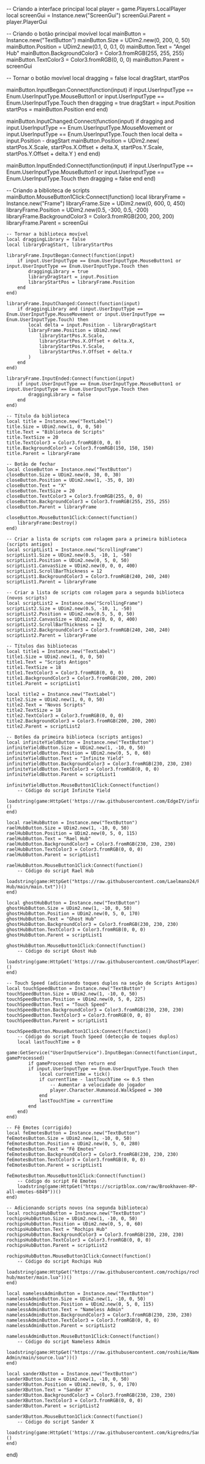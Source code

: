 -- Criando a interface principal
local player = game.Players.LocalPlayer
local screenGui = Instance.new("ScreenGui")
screenGui.Parent = player.PlayerGui

-- Criando o botão principal movível
local mainButton = Instance.new("TextButton")
mainButton.Size = UDim2.new(0, 200, 0, 50)
mainButton.Position = UDim2.new(0.1, 0, 0.1, 0)
mainButton.Text = "Angel Hub"
mainButton.BackgroundColor3 = Color3.fromRGB(255, 255, 255)
mainButton.TextColor3 = Color3.fromRGB(0, 0, 0)
mainButton.Parent = screenGui

-- Tornar o botão movível
local dragging = false
local dragStart, startPos

mainButton.InputBegan:Connect(function(input)
    if input.UserInputType == Enum.UserInputType.MouseButton1 or input.UserInputType == Enum.UserInputType.Touch then
        dragging = true
        dragStart = input.Position
        startPos = mainButton.Position
    end
end)

mainButton.InputChanged:Connect(function(input)
    if dragging and input.UserInputType == Enum.UserInputType.MouseMovement or input.UserInputType == Enum.UserInputType.Touch then
        local delta = input.Position - dragStart
        mainButton.Position = UDim2.new(
            startPos.X.Scale,
            startPos.X.Offset + delta.X,
            startPos.Y.Scale,
            startPos.Y.Offset + delta.Y
        )
    end
end)

mainButton.InputEnded:Connect(function(input)
    if input.UserInputType == Enum.UserInputType.MouseButton1 or input.UserInputType == Enum.UserInputType.Touch then
        dragging = false
    end
end)

-- Criando a biblioteca de scripts
mainButton.MouseButton1Click:Connect(function()
    local libraryFrame = Instance.new("Frame")
    libraryFrame.Size = UDim2.new(0, 600, 0, 450)
    libraryFrame.Position = UDim2.new(0.5, -300, 0.5, -200)
    libraryFrame.BackgroundColor3 = Color3.fromRGB(200, 200, 200)
    libraryFrame.Parent = screenGui

    -- Tornar a biblioteca movível
    local draggingLibrary = false
    local libraryDragStart, libraryStartPos

    libraryFrame.InputBegan:Connect(function(input)
        if input.UserInputType == Enum.UserInputType.MouseButton1 or input.UserInputType == Enum.UserInputType.Touch then
            draggingLibrary = true
            libraryDragStart = input.Position
            libraryStartPos = libraryFrame.Position
        end
    end)

    libraryFrame.InputChanged:Connect(function(input)
        if draggingLibrary and (input.UserInputType == Enum.UserInputType.MouseMovement or input.UserInputType == Enum.UserInputType.Touch) then
            local delta = input.Position - libraryDragStart
            libraryFrame.Position = UDim2.new(
                libraryStartPos.X.Scale,
                libraryStartPos.X.Offset + delta.X,
                libraryStartPos.Y.Scale,
                libraryStartPos.Y.Offset + delta.Y
            )
        end
    end)

    libraryFrame.InputEnded:Connect(function(input)
        if input.UserInputType == Enum.UserInputType.MouseButton1 or input.UserInputType == Enum.UserInputType.Touch then
            draggingLibrary = false
        end
    end)

    -- Título da biblioteca
    local title = Instance.new("TextLabel")
    title.Size = UDim2.new(1, 0, 0, 50)
    title.Text = "Biblioteca de Scripts"
    title.TextSize = 20
    title.TextColor3 = Color3.fromRGB(0, 0, 0)
    title.BackgroundColor3 = Color3.fromRGB(150, 150, 150)
    title.Parent = libraryFrame

    -- Botão de fechar
    local closeButton = Instance.new("TextButton")
    closeButton.Size = UDim2.new(0, 30, 0, 30)
    closeButton.Position = UDim2.new(1, -35, 0, 10)
    closeButton.Text = "X"
    closeButton.TextSize = 20
    closeButton.TextColor3 = Color3.fromRGB(255, 0, 0)
    closeButton.BackgroundColor3 = Color3.fromRGB(255, 255, 255)
    closeButton.Parent = libraryFrame

    closeButton.MouseButton1Click:Connect(function()
        libraryFrame:Destroy()
    end)

    -- Criar a lista de scripts com rolagem para a primeira biblioteca (scripts antigos)
    local scriptList1 = Instance.new("ScrollingFrame")
    scriptList1.Size = UDim2.new(0.5, -10, 1, -50)
    scriptList1.Position = UDim2.new(0, 5, 0, 50)
    scriptList1.CanvasSize = UDim2.new(0, 0, 0, 400)
    scriptList1.ScrollBarThickness = 12
    scriptList1.BackgroundColor3 = Color3.fromRGB(240, 240, 240)
    scriptList1.Parent = libraryFrame

    -- Criar a lista de scripts com rolagem para a segunda biblioteca (novos scripts)
    local scriptList2 = Instance.new("ScrollingFrame")
    scriptList2.Size = UDim2.new(0.5, -10, 1, -50)
    scriptList2.Position = UDim2.new(0.5, 5, 0, 50)
    scriptList2.CanvasSize = UDim2.new(0, 0, 0, 400)
    scriptList2.ScrollBarThickness = 12
    scriptList2.BackgroundColor3 = Color3.fromRGB(240, 240, 240)
    scriptList2.Parent = libraryFrame

    -- Títulos das bibliotecas
    local title1 = Instance.new("TextLabel")
    title1.Size = UDim2.new(1, 0, 0, 50)
    title1.Text = "Scripts Antigos"
    title1.TextSize = 18
    title1.TextColor3 = Color3.fromRGB(0, 0, 0)
    title1.BackgroundColor3 = Color3.fromRGB(200, 200, 200)
    title1.Parent = scriptList1

    local title2 = Instance.new("TextLabel")
    title2.Size = UDim2.new(1, 0, 0, 50)
    title2.Text = "Novos Scripts"
    title2.TextSize = 18
    title2.TextColor3 = Color3.fromRGB(0, 0, 0)
    title2.BackgroundColor3 = Color3.fromRGB(200, 200, 200)
    title2.Parent = scriptList2

    -- Botões da primeira biblioteca (scripts antigos)
    local infiniteYieldButton = Instance.new("TextButton")
    infiniteYieldButton.Size = UDim2.new(1, -10, 0, 50)
    infiniteYieldButton.Position = UDim2.new(0, 5, 0, 60)
    infiniteYieldButton.Text = "Infinite Yield"
    infiniteYieldButton.BackgroundColor3 = Color3.fromRGB(230, 230, 230)
    infiniteYieldButton.TextColor3 = Color3.fromRGB(0, 0, 0)
    infiniteYieldButton.Parent = scriptList1

    infiniteYieldButton.MouseButton1Click:Connect(function()
        -- Código do script Infinite Yield
        loadstring(game:HttpGet('https://raw.githubusercontent.com/EdgeIY/infiniteyield/master/source'))()
    end)

    local raelHubButton = Instance.new("TextButton")
    raelHubButton.Size = UDim2.new(1, -10, 0, 50)
    raelHubButton.Position = UDim2.new(0, 5, 0, 115)
    raelHubButton.Text = "Rael Hub"
    raelHubButton.BackgroundColor3 = Color3.fromRGB(230, 230, 230)
    raelHubButton.TextColor3 = Color3.fromRGB(0, 0, 0)
    raelHubButton.Parent = scriptList1

    raelHubButton.MouseButton1Click:Connect(function()
        -- Código do script Rael Hub
        loadstring(game:HttpGet("https://raw.githubusercontent.com/Laelmano24/Rael-Hub/main/main.txt"))()
    end)

    local ghostHubButton = Instance.new("TextButton")
    ghostHubButton.Size = UDim2.new(1, -10, 0, 50)
    ghostHubButton.Position = UDim2.new(0, 5, 0, 170)
    ghostHubButton.Text = "Ghost Hub"
    ghostHubButton.BackgroundColor3 = Color3.fromRGB(230, 230, 230)
    ghostHubButton.TextColor3 = Color3.fromRGB(0, 0, 0)
    ghostHubButton.Parent = scriptList1

    ghostHubButton.MouseButton1Click:Connect(function()
        -- Código do script Ghost Hub
        loadstring(game:HttpGet('https://raw.githubusercontent.com/GhostPlayer352/Test4/main/GhostHub'))()
    end)

    -- Touch Speed (adicionando toques duplos na seção de Scripts Antigos)
    local touchSpeedButton = Instance.new("TextButton")
    touchSpeedButton.Size = UDim2.new(1, -10, 0, 50)
    touchSpeedButton.Position = UDim2.new(0, 5, 0, 225)
    touchSpeedButton.Text = "Touch Speed"
    touchSpeedButton.BackgroundColor3 = Color3.fromRGB(230, 230, 230)
    touchSpeedButton.TextColor3 = Color3.fromRGB(0, 0, 0)
    touchSpeedButton.Parent = scriptList1

    touchSpeedButton.MouseButton1Click:Connect(function()
        -- Código do script Touch Speed (detecção de toques duplos)
        local lastTouchTime = 0
        game:GetService("UserInputService").InputBegan:Connect(function(input, gameProcessed)
            if gameProcessed then return end
            if input.UserInputType == Enum.UserInputType.Touch then
                local currentTime = tick()
                if currentTime - lastTouchTime <= 0.5 then
                    -- Aumentar a velocidade do jogador
                    player.Character.Humanoid.WalkSpeed = 300
                end
                lastTouchTime = currentTime
            end
        end)
    end)

    -- Fê Emotes (corrigido)
    local feEmotesButton = Instance.new("TextButton")
    feEmotesButton.Size = UDim2.new(1, -10, 0, 50)
    feEmotesButton.Position = UDim2.new(0, 5, 0, 280)
    feEmotesButton.Text = "Fê Emotes"
    feEmotesButton.BackgroundColor3 = Color3.fromRGB(230, 230, 230)
    feEmotesButton.TextColor3 = Color3.fromRGB(0, 0, 0)
    feEmotesButton.Parent = scriptList1

    feEmotesButton.MouseButton1Click:Connect(function()
        -- Código do script Fê Emotes
        loadstring(game:HttpGet("https://scriptblox.com/raw/Brookhaven-RP-all-emotes-6849"))()
    end)

    -- Adicionando scripts novos (na segunda biblioteca)
    local rochipsHubButton = Instance.new("TextButton")
    rochipsHubButton.Size = UDim2.new(1, -10, 0, 50)
    rochipsHubButton.Position = UDim2.new(0, 5, 0, 60)
    rochipsHubButton.Text = "Rochips Hub"
    rochipsHubButton.BackgroundColor3 = Color3.fromRGB(230, 230, 230)
    rochipsHubButton.TextColor3 = Color3.fromRGB(0, 0, 0)
    rochipsHubButton.Parent = scriptList2

    rochipsHubButton.MouseButton1Click:Connect(function()
        -- Código do script Rochips Hub
        loadstring(game:HttpGet("https://raw.githubusercontent.com/rochips/rochips-hub/master/main.lua"))()
    end)

    local namelessAdminButton = Instance.new("TextButton")
    namelessAdminButton.Size = UDim2.new(1, -10, 0, 50)
    namelessAdminButton.Position = UDim2.new(0, 5, 0, 115)
    namelessAdminButton.Text = "Nameless Admin"
    namelessAdminButton.BackgroundColor3 = Color3.fromRGB(230, 230, 230)
    namelessAdminButton.TextColor3 = Color3.fromRGB(0, 0, 0)
    namelessAdminButton.Parent = scriptList2

    namelessAdminButton.MouseButton1Click:Connect(function()
        -- Código do script Nameless Admin
        loadstring(game:HttpGet("https://raw.githubusercontent.com/roshiie/Nameless-Admin/main/source.lua"))()
    end)

    local sanderXButton = Instance.new("TextButton")
    sanderXButton.Size = UDim2.new(1, -10, 0, 50)
    sanderXButton.Position = UDim2.new(0, 5, 0, 170)
    sanderXButton.Text = "Sander X"
    sanderXButton.BackgroundColor3 = Color3.fromRGB(230, 230, 230)
    sanderXButton.TextColor3 = Color3.fromRGB(0, 0, 0)
    sanderXButton.Parent = scriptList2

    sanderXButton.MouseButton1Click:Connect(function()
        -- Código do script Sander X
        loadstring(game:HttpGet('https://raw.githubusercontent.com/kigredns/SanderXV4.2.2/refs/heads/main/New.lua'))()
    end)
end)
